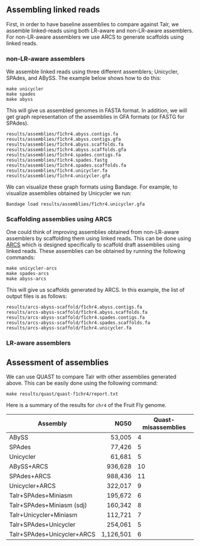 ## Assembling linked reads
First, in order to have baseline assemblies to compare against Talr, we assemble 
linked-reads using both LR-aware and non-LR-aware assemblers.
For non-LR-aware assemblers we use ARCS to generate scaffolds using linked reads.

### non-LR-aware assemblers
We assemble linked reads using three different assemblers; Unicycler, SPAdes, and ABySS. 
The example below shows how to do this:

```
make unicycler
make spades
make abyss
```
This will give us assembled genomes in FASTA format. In addition, we will get graph representation of the assemblies in GFA formats (or FASTG for SPAdes).
```
results/assemblies/f1chr4.abyss.contigs.fa
results/assemblies/f1chr4.abyss.contigs.gfa
results/assemblies/f1chr4.abyss.scaffolds.fa
results/assemblies/f1chr4.abyss.scaffolds.gfa
results/assemblies/f1chr4.spades.contigs.fa
results/assemblies/f1chr4.spades.fastg
results/assemblies/f1chr4.spades.scaffolds.fa
results/assemblies/f1chr4.unicycler.fa
results/assemblies/f1chr4.unicycler.gfa
```

We can visualize these graph formats using Bandage. For example, to visualize assemblies obtained by Unicycler we run:
```
Bandage load results/assemblies/f1chr4.unicycler.gfa
```

### Scaffolding assemblies using ARCS
One could think of improving assemblies obtained from non-LR-aware assemblers by scaffolding them using linked reads. This can be done using [ARCS](https://github.com/bcgsc/arcs) which is designed specifically to scaffold draft assemblies using linked reads. These assemblies can be obtained by running the following commands:
```
make unicycler-arcs
make spades-arcs
make abyss-arcs
```

This will give us scaffolds generated by ARCS. In this example, the list of output files is as follows:
```
results/arcs-abyss-scaffold/f1chr4.abyss.contigs.fa
results/arcs-abyss-scaffold/f1chr4.abyss.scaffolds.fa
results/arcs-abyss-scaffold/f1chr4.spades.contigs.fa
results/arcs-abyss-scaffold/f1chr4.spades.scaffolds.fa
results/arcs-abyss-scaffold/f1chr4.unicycler.fa
```

### LR-aware assemblers

## Assessment of assemblies
We can use QUAST to compare Talr with other assemblies generated above. This can be easily done using the following command:

```
make results/quast/quast-f1chr4/report.txt
```

Here is a summary of the results for `chr4` of the Fruit Fly genome.

| Assembly                  | NG50     | Quast-misassemblies |
|---------------------------|---------:|---------------------|
| ABySS                     | 53,005   | 4                   |
| SPAdes                    | 77,426   | 5                   |
| Unicycler                 | 61,681   | 5                   |
| ABySS+ARCS                | 936,628  | 10                  |
| SPAdes+ARCS               | 988,436  | 11                  |
| Unicycler+ARCS            | 322,017  | 9                   |
| Talr+SPAdes+Miniasm       | 195,672  | 6                   |
| Talr+SPAdes+Miniasm (sdj) | 160,342  | 8                   |
| Talr+Unicycler+Miniasm    | 112,721  | 7                   |
| Talr+SPAdes+Unicycler     | 254,061  | 5                   |
| Talr+SPAdes+Unicycler+ARCS| 1,126,501| 6                   |
